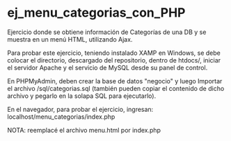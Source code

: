 # ej_menu_categorias_con_PHP
Ejercicio donde se obtiene información de Categorías de una DB y se muestra en un menú HTML, utilizando Ajax.

Para probar este ejercicio, teniendo instalado XAMP en Windows, se debe colocar el directorio, descargado del repositorio, dentro de htdocs/, iniciar el servidor Apache y el servicio de MySQL desde su panel de control.

En PHPMyAdmin, deben crear la base de datos "negocio" y luego Importar el archivo /sql/categorias.sql (también pueden copiar el contenido de dicho archivo y pegarlo en la solapa SQL para ejecutarlo).

En el navegador, para probar el ejercicio, ingresan: localhost/menu_categorias/index.php

NOTA: reemplacé el archivo menu.html por index.php
